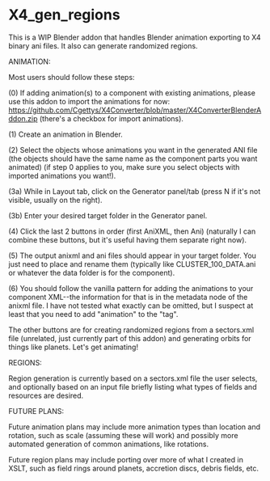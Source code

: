 # X4_gen_regions
This is a WIP Blender addon that handles Blender animation exporting to X4 binary ani files. It also can generate randomized regions.

ANIMATION: 

Most users should follow these steps:

(0) If adding animation(s) to a component with existing animations, please use this addon to import the animations for now: https://github.com/Cgettys/X4Converter/blob/master/X4ConverterBlenderAddon.zip (there's a checkbox for import animations).

(1) Create an animation in Blender.

(2) Select the objects whose animations you want in the generated ANI file (the objects should have the same name as the component parts you want animated) (if step 0 applies to you, make sure you select objects with imported animations you want!).

(3a) While in Layout tab, click on the Generator panel/tab (press N if it's not visible, usually on the right).

(3b) Enter your desired target folder in the Generator panel.

(4) Click the last 2 buttons in order (first AniXML, then Ani) (naturally I can combine these buttons, but it's useful having them separate right now). 

(5) The output anixml and ani files should appear in your target folder. You just need to place and rename them (typically like CLUSTER_100_DATA.ani or whatever the data folder is for the component).

(6) You should follow the vanilla pattern for adding the animations to your component XML--the information for that is in the metadata node of the anixml file. I have not tested what exactly can be omitted, but I suspect at least that you need to add "animation" to the "tag".

The other buttons are for creating randomized regions from a sectors.xml file (unrelated, just currently part of this addon) and generating orbits for things like planets. Let's get animating!



REGIONS:

Region generation is currently based on a sectors.xml file the user selects, and optionally based on an input file briefly listing what types of fields and resources are desired.



FUTURE PLANS:

Future animation plans may include more animation types than location and rotation, such as scale (assuming these will work) and possibly more automated generation of common animations, like rotations.

Future region plans may include porting over more of what I created in XSLT, such as field rings around planets, accretion discs, debris fields, etc.
